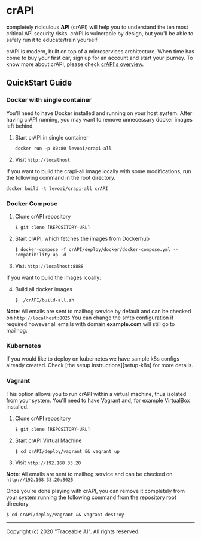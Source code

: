 crAPI
=====

**c**ompletely **r**idiculous **API** (crAPI) will help you to understand the
ten most critical API security risks. crAPI is vulnerable by design, but you'll
be able to safely run it to educate/train yourself.

crAPI is modern, built on top of a microservices architecture. When time has
come to buy your first car, sign up for an account and start your journey. To
know more about crAPI, please check [crAPI's overview][overview].

## QuickStart Guide

### Docker with single container

You'll need to have Docker installed and running on your host system.
After having crAPI running, you may want to remove unnecessary docker images
left behind.

1. Start crAPI in single container
    ```
    docker run -p 80:80 levoai/crapi-all
    ```
2. Visit `http://localhost`

If you want to build the crapi-all image locally with some modifications,
run the following command in the root directory.

```
docker build -t levoai/crapi-all crAPI
```

### Docker Compose

1. Clone crAPI repository
    ```
    $ git clone [REPOSITORY-URL]
    ```
2. Start crAPI, which fetches the images from Dockerhub
    ```
    $ docker-compose -f crAPI/deploy/docker/docker-compose.yml --compatibility up -d
    ```
3. Visit `http://localhost:8888`

If you want to bulid the images lcoally:

4. Build all docker images
    ```
    $ ./crAPI/build-all.sh
    ```

**Note**: All emails are sent to mailhog service by default and can be checked on
`http://localhost:8025`
You can change the smtp configuration if required however all emails with domain **example.com** will still go to mailhog.

### Kubernetes

If you would like to deploy on kubernetes we have sample k8s configs already
created. Check [the setup instructions][setup-k8s] for more details.


### Vagrant

This option allows you to run crAPI within a virtual machine, thus isolated from
your system. You'll need to have [Vagrant] and, for example [VirtualBox]
installed.

1. Clone crAPI repository
    ```
    $ git clone [REPOSITORY-URL]
    ```
2. Start crAPI Virtual Machine
    ```
    $ cd crAPI/deploy/vagrant && vagrant up
    ```
3. Visit `http://192.168.33.20`


**Note**: All emails are sent to mailhog service and can be checked on
`http://192.168.33.20:8025`

Once you're done playing with crAPI, you can remove it completely from your
system running the following command from the repository root directory

```
$ cd crAPI/deploy/vagrant && vagrant destroy
```

---

Copyright (c) 2020 "Traceable AI". All rights reserved.

[overview]: docs/overview.md
[Vagrant]: https://www.vagrantup.com/downloads
[VirtualBox]: https://www.virtualbox.org/wiki/Downloads
